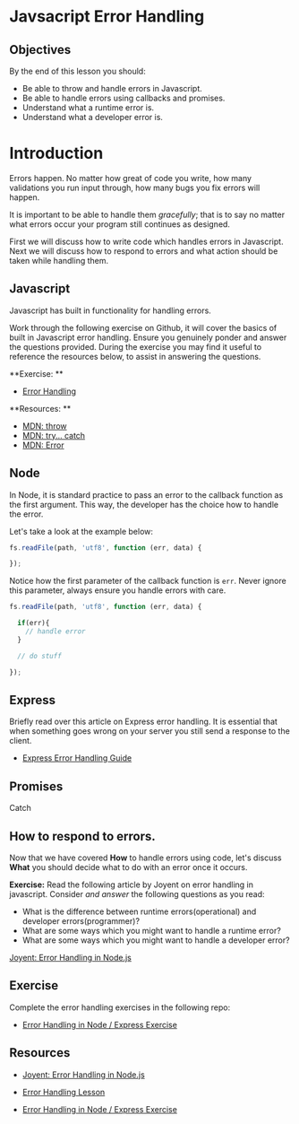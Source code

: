 # Javsacript Error Handling

## Objectives

By the end of this lesson you should:

- Be able to throw and handle errors in Javascript.
- Be able to handle errors using callbacks and promises.
- Understand what a runtime error is.
- Understand what a developer error is.

# Introduction

Errors happen. No matter how great of code you write, how many validations you run input through, how many bugs you fix errors will happen.

It is important to be able to handle them *gracefully*; that is to say no matter what errors occur your program still continues as designed.

First we will discuss how to write code which handles errors in Javascript. Next we will discuss how to respond to errors and what action should be taken while handling them.

## Javascript

Javascript has built in functionality for handling errors.

Work through the following exercise on Github, it will cover the basics of built in Javascript error handling. Ensure you genuinely ponder and answer the questions provided. During the exercise you may find it useful to reference the resources below, to assist in answering the questions.

**Exercise: **

- [Error Handling](https://github.com/gSchool/error-handling-lesson)

**Resources: **

- [MDN: throw](https://developer.mozilla.org/en-US/docs/Web/JavaScript/Reference/Statements/throw)
- [MDN: try... catch](https://developer.mozilla.org/en-US/docs/Web/JavaScript/Reference/Statements/try...catch)
- [MDN: Error](https://developer.mozilla.org/en-US/docs/Web/JavaScript/Reference/Global_Objects/Error)

## Node

In Node, it is standard practice to pass an error to the callback function as the first argument. This way, the developer has the choice how to handle the error.

Let's take a look at the example below:

```javascript
fs.readFile(path, 'utf8', function (err, data) {

});
```

Notice how the first parameter of the callback function is `err`. Never ignore this parameter, always ensure you handle errors with care.

```javascript
fs.readFile(path, 'utf8', function (err, data) {

  if(err){
    // handle error
  }

  // do stuff

});
```

## Express

Briefly read over this article on Express error handling. It is essential that when something goes wrong on your server you still send a response to the client.

- [Express Error Handling Guide](http://expressjs.com/en/guide/error-handling.html)

## Promises

Catch


## How to respond to errors.

Now that we have covered **How** to handle errors using code, let's discuss **What** you should decide what to do with an error once it occurs.

**Exercise:** Read the following article by Joyent on error handling in javascript. Consider *and answer* the following questions as you read:

- What is the difference between runtime errors(operational) and developer errors(programmer)?
- What are some ways which you might want to handle a runtime error?
- What are some ways which you might want to handle a developer error?

[Joyent: Error Handling in Node.js](https://www.joyent.com/node-js/production/design/errors)


## Exercise

Complete the error handling exercises in the following repo:

- [Error Handling in Node / Express Exercise](https://github.com/gSchool/promise-challenges/tree/master/07-error-handling-in-node-express)

## Resources

- [Joyent: Error Handling in Node.js](https://www.joyent.com/node-js/production/design/errors)

- [Error Handling Lesson](https://github.com/gSchool/error-handling-lesson)
- [Error Handling in Node / Express Exercise](https://github.com/gSchool/promise-challenges/tree/master/07-error-handling-in-node-express)
